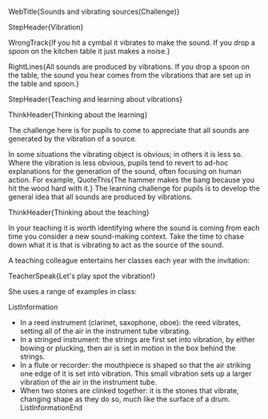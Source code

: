 WebTitle{Sounds and vibrating sources(Challenge)}

StepHeader{Vibration}

WrongTrack{If you hit a cymbal it vibrates to make the sound. If you drop a spoon on the kitchen table it just makes a noise.}

RightLines{All sounds are produced by vibrations. If you drop a spoon on the table, the sound you hear comes from the vibrations that are set up in the table and spoon.}

StepHeader{Teaching and learning about vibrations}

ThinkHeader{Thinking about the learning}

The challenge here is for pupils to come to appreciate that all sounds are generated by the vibration of a source.

In some situations the vibrating object is obvious; in others it is less so. Where the vibration is less obvious, pupils tend to revert to ad-hoc explanations for the generation of the sound, often focusing on human action. For example, QuoteThis{The hammer makes the bang because you hit the wood hard with it.} The learning challenge for pupils is to develop the general idea that all sounds are produced by vibrations.

ThinkHeader{Thinking about the teaching}

In your teaching it is worth identifying where the sound is coming from each time you consider a new sound-making context. Take the time to chase down what it is that is vibrating to act as the source of the sound.

A teaching colleague entertains her classes each year with the invitation:

TeacherSpeak{Let's play spot the vibration!}

She uses a range of examples in class:
 
ListInformation
- In a reed instrument (clarinet, saxophone, oboe): the reed vibrates, setting all of the air in the instrument tube vibrating.
- In a stringed instrument: the strings are first set into vibration, by either bowing or plucking, then air is set in motion in the box behind the strings.
- In a flute or recorder: the mouthpiece is shaped so that the air striking one edge of it is set into vibration. This small vibration sets up a larger vibration of the air in the instrument tube.
- When two stones are clinked together: it is the stones that vibrate, changing shape as they do so, much like the surface of a drum.
ListInformationEnd

